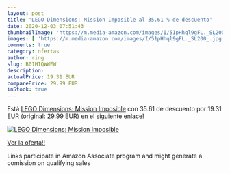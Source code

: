 ```yaml
---
layout: post
title: 'LEGO Dimensions: Mission Imposible al 35.61 % de descuento'
date: 2020-12-03 07:51:43
thumbnailImage: 'https://m.media-amazon.com/images/I/51pHhql9gFL._SL200_.jpg'
images: [ 'https://m.media-amazon.com/images/I/51pHhql9gFL._SL200_.jpg' ]
comments: true
category: ofertas
author: ring
slug: B01H1QWWEW
description:
actualPrice: 19.31 EUR
comparePrice: 29.99 EUR
inStock: true
---
```


Está [LEGO Dimensions: Mission Imposible](https://www.amazon.es/dp/B01H1QWWEW/?tag=tolees-21) con 35.61 de descuento por 19.31 EUR (original: 29.99 EUR) en el siguiente enlace!

[![LEGO Dimensions: Mission Imposible](https://m.media-amazon.com/images/I/51pHhql9gFL._SL200_.jpg)](https://www.amazon.es/dp/B01H1QWWEW/?tag=tolees-21)

[Ver la oferta!!](https://www.amazon.es/dp/B01H1QWWEW/?tag=tolees-21)

Links participate in Amazon Associate program and might generate a comission on qualifying sales


